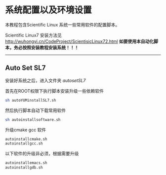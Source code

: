 <!-- README.md --- 
;; 
;; Description: 
;; Author: Hongyi Wu(吴鸿毅)
;; Email: wuhongyi@qq.com 
;; Created: 五 6月  2 11:10:09 2017 (+0800)
;; Last-Updated: 五 6月  2 12:17:33 2017 (+0800)
;;           By: Hongyi Wu(吴鸿毅)
;;     Update #: 2
;; URL: http://wuhongyi.cn -->

# 系统配置以及环境设置

本教程包含Scientific Linux 系统一些常用软件的配置脚本。

Scientific Linux7 安装方法见 http://wuhongyi.cn/CodeProject/ScientisicLinux72.html  **如要使用本自动化脚本，务必按照安装教程安装系统！！！**


----

## Auto Set SL7

安装好系统之后，进入文件夹 *autosetSL7* 

首先在ROOT权限下执行脚本安装升级一些依赖软件
```bash
sh autoYUMinstallSL7.sh
```

然后执行脚本自动下载常用软件
```bash
sh autoinstallsoftware.sh
```

升级cmake gcc 软件
```bash
autoinstallcmake.sh
autoinstallgcc.sh
```

以下软件的升级非必须，根据需要升级
```bash
autoinstallemacs.sh
autoinstallgdb.sh
```



<!-- README.md ends here -->
